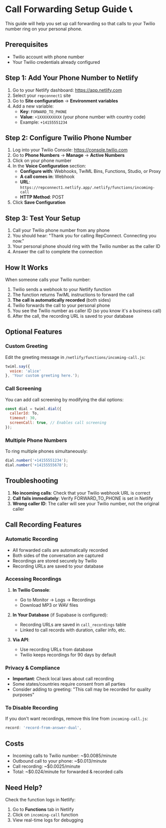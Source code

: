 # Call Forwarding Setup Guide 📞

This guide will help you set up call forwarding so that calls to your Twilio number ring on your personal phone.

## Prerequisites
- Twilio account with phone number
- Your Twilio credentials already configured

## Step 1: Add Your Phone Number to Netlify

1. Go to your Netlify dashboard: https://app.netlify.com
2. Select your `repconnect1` site
3. Go to **Site configuration** → **Environment variables**
4. Add a new variable:
   - **Key**: `FORWARD_TO_PHONE`
   - **Value**: `+1XXXXXXXXXX` (your phone number with country code)
   - Example: `+14155551234`

## Step 2: Configure Twilio Phone Number

1. Log into your Twilio Console: https://console.twilio.com
2. Go to **Phone Numbers** → **Manage** → **Active Numbers**
3. Click on your phone number
4. In the **Voice Configuration** section:
   - **Configure with**: Webhooks, TwiML Bins, Functions, Studio, or Proxy
   - **A call comes in**: Webhook
   - **URL**: `https://repconnect1.netlify.app/.netlify/functions/incoming-call`
   - **HTTP Method**: POST
5. Click **Save Configuration**

## Step 3: Test Your Setup

1. Call your Twilio phone number from any phone
2. You should hear: "Thank you for calling RepConnect. Connecting you now."
3. Your personal phone should ring with the Twilio number as the caller ID
4. Answer the call to complete the connection

## How It Works

When someone calls your Twilio number:
1. Twilio sends a webhook to your Netlify function
2. The function returns TwiML instructions to forward the call
3. **The call is automatically recorded** (both sides)
4. Twilio forwards the call to your personal phone
5. You see the Twilio number as caller ID (so you know it's a business call)
6. After the call, the recording URL is saved to your database

## Optional Features

### Custom Greeting
Edit the greeting message in `/netlify/functions/incoming-call.js`:
```javascript
twiml.say({
  voice: 'alice'
}, 'Your custom greeting here.');
```

### Call Screening
You can add call screening by modifying the dial options:
```javascript
const dial = twiml.dial({
  callerId: To,
  timeout: 30,
  screenCall: true, // Enables call screening
});
```

### Multiple Phone Numbers
To ring multiple phones simultaneously:
```javascript
dial.number('+14155551234');
dial.number('+14155555678');
```

## Troubleshooting

1. **No incoming calls**: Check that your Twilio webhook URL is correct
2. **Call fails immediately**: Verify FORWARD_TO_PHONE is set in Netlify
3. **Wrong caller ID**: The caller will see your Twilio number, not the original caller

## Call Recording Features

### Automatic Recording
- All forwarded calls are automatically recorded
- Both sides of the conversation are captured
- Recordings are stored securely by Twilio
- Recording URLs are saved to your database

### Accessing Recordings
1. **In Twilio Console**: 
   - Go to Monitor → Logs → Recordings
   - Download MP3 or WAV files
   
2. **In Your Database** (if Supabase is configured):
   - Recording URLs are saved in `call_recordings` table
   - Linked to call records with duration, caller info, etc.

3. **Via API**: 
   - Use recording URLs from database
   - Twilio keeps recordings for 90 days by default

### Privacy & Compliance
- **Important**: Check local laws about call recording
- Some states/countries require consent from all parties
- Consider adding to greeting: "This call may be recorded for quality purposes"

### To Disable Recording
If you don't want recordings, remove this line from `incoming-call.js`:
```javascript
record: 'record-from-answer-dual',
```

## Costs

- Incoming calls to Twilio number: ~$0.0085/minute
- Outbound call to your phone: ~$0.013/minute
- Call recording: ~$0.0025/minute
- Total: ~$0.024/minute for forwarded & recorded calls

## Need Help?

Check the function logs in Netlify:
1. Go to **Functions** tab in Netlify
2. Click on `incoming-call` function
3. View real-time logs for debugging